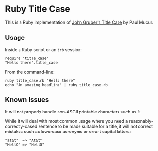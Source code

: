 Ruby Title Case
===============

This is a Ruby implementation of [John Gruber's Title Case][gruber] by Paul Mucur.

  [gruber]: http://daringfireball.net/2008/05/title_case
  
Usage
-----

Inside a Ruby script or an `irb` session:

    require 'title_case'
    "Hello there".title_case
    
From the command-line:

    ruby title_case.rb "Hello there"
    echo "An amazing headline" | ruby title_case.rb

Known Issues
------------

It will not properly handle non-ASCII printable characters such as é.

While it will deal with most common usage where you need a reasonably-correctly-cased sentence to be made suitable for a title, it will not correct mistakes such as lowercase acronyms or errant capital letters:

    "at&t"  => "At&t"
    "HellO" => "HellO"